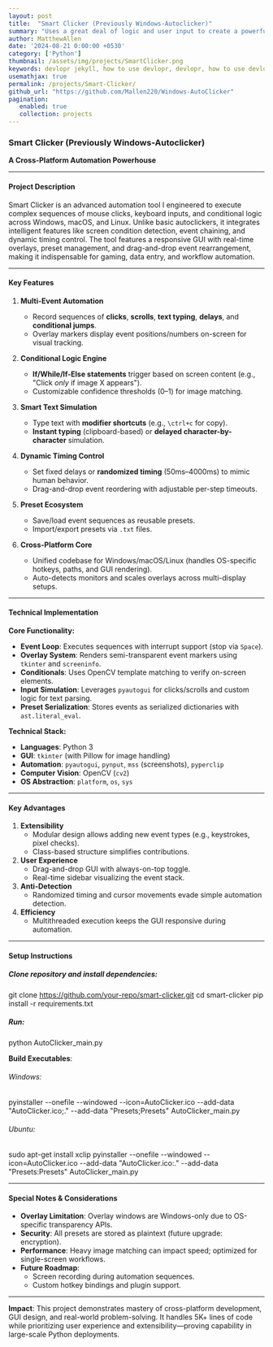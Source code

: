 ```yaml
---
layout: post
title:  "Smart Clicker (Previously Windows-Autoclicker)"
summary: "Uses a great deal of logic and user input to create a powerful cross-platform automation tool."
author: MatthewAllen
date: '2024-08-21 0:00:00 +0530'
category: ['Python']
thumbnail: /assets/img/projects/SmartClicker.png
keywords: devlopr jekyll, how to use devlopr, devlopr, how to use devlopr-jekyll, devlopr-jekyll tutorial,best jekyll themes, multi languages and tags
usemathjax: true
permalink: /projects/Smart-Clicker/
github_url: "https://github.com/Mallen220/Windows-AutoClicker"
pagination:
   enabled: true
   collection: projects
---
```


### Smart Clicker (Previously Windows-Autoclicker)
**A Cross-Platform Automation Powerhouse**

---

#### **Project Description**
Smart Clicker is an advanced automation tool I engineered to execute complex sequences of mouse clicks, keyboard inputs, and conditional logic across Windows, macOS, and Linux. Unlike basic autoclickers, it integrates intelligent features like screen condition detection, event chaining, and dynamic timing control. The tool features a responsive GUI with real-time overlays, preset management, and drag-and-drop event rearrangement, making it indispensable for gaming, data entry, and workflow automation.

---

#### **Key Features**
1. **Multi-Event Automation**
    - Record sequences of **clicks**, **scrolls**, **text typing**, **delays**, and **conditional jumps**.
    - Overlay markers display event positions/numbers on-screen for visual tracking.

2. **Conditional Logic Engine**
    - **If/While/If-Else statements** trigger based on screen content (e.g., "Click *only* if image X appears").
    - Customizable confidence thresholds (0–1) for image matching.

3. **Smart Text Simulation**
    - Type text with **modifier shortcuts** (e.g., `\ctrl+c` for copy).
    - **Instant typing** (clipboard-based) or **delayed character-by-character** simulation.

4. **Dynamic Timing Control**
    - Set fixed delays or **randomized timing** (50ms–4000ms) to mimic human behavior.
    - Drag-and-drop event reordering with adjustable per-step timeouts.

5. **Preset Ecosystem**
    - Save/load event sequences as reusable presets.
    - Import/export presets via `.txt` files.

6. **Cross-Platform Core**
    - Unified codebase for Windows/macOS/Linux (handles OS-specific hotkeys, paths, and GUI rendering).
    - Auto-detects monitors and scales overlays across multi-display setups.

---

#### **Technical Implementation**
**Core Functionality:**
- **Event Loop**: Executes sequences with interrupt support (stop via `Space`).
- **Overlay System**: Renders semi-transparent event markers using `tkinter` and `screeninfo`.
- **Conditionals**: Uses OpenCV template matching to verify on-screen elements.
- **Input Simulation**: Leverages `pyautogui` for clicks/scrolls and custom logic for text parsing.
- **Preset Serialization**: Stores events as serialized dictionaries with `ast.literal_eval`.

**Technical Stack:**
- **Languages**: Python 3
- **GUI**: `tkinter` (with Pillow for image handling)
- **Automation**: `pyautogui`, `pynput`, `mss` (screenshots), `pyperclip`
- **Computer Vision**: OpenCV (`cv2`)
- **OS Abstraction**: `platform`, `os`, `sys`

---

#### **Key Advantages**
1. **Extensibility**
    - Modular design allows adding new event types (e.g., keystrokes, pixel checks).
    - Class-based structure simplifies contributions.
2. **User Experience**
    - Drag-and-drop GUI with always-on-top toggle.
    - Real-time sidebar visualizing the event stack.
3. **Anti-Detection**
    - Randomized timing and cursor movements evade simple automation detection.
4. **Efficiency**
    - Multithreaded execution keeps the GUI responsive during automation.

---

#### **Setup Instructions**
##### Clone repository and install dependencies:
git clone https://github.com/your-repo/smart-clicker.git
cd smart-clicker
pip install -r requirements.txt

##### Run:
python AutoClicker_main.py


**Build Executables**:
###### Windows:
pyinstaller --onefile --windowed --icon=AutoClicker.ico --add-data "AutoClicker.ico;." --add-data "Presets;Presets" AutoClicker_main.py

###### Ubuntu: 
sudo apt-get install xclip
pyinstaller --onefile --windowed --icon=AutoClicker.ico --add-data "AutoClicker.ico:." --add-data "Presets:Presets" AutoClicker_main.py

---

#### **Special Notes & Considerations**
- **Overlay Limitation**: Overlay windows are Windows-only due to OS-specific transparency APIs.
- **Security**: All presets are stored as plaintext (future upgrade: encryption).
- **Performance**: Heavy image matching can impact speed; optimized for single-screen workflows.
- **Future Roadmap**:
    - Screen recording during automation sequences.
    - Custom hotkey bindings and plugin support.

---

**Impact**: This project demonstrates mastery of cross-platform development, GUI design, and real-world problem-solving. It handles 5K+ lines of code while prioritizing user experience and extensibility—proving capability in large-scale Python deployments.